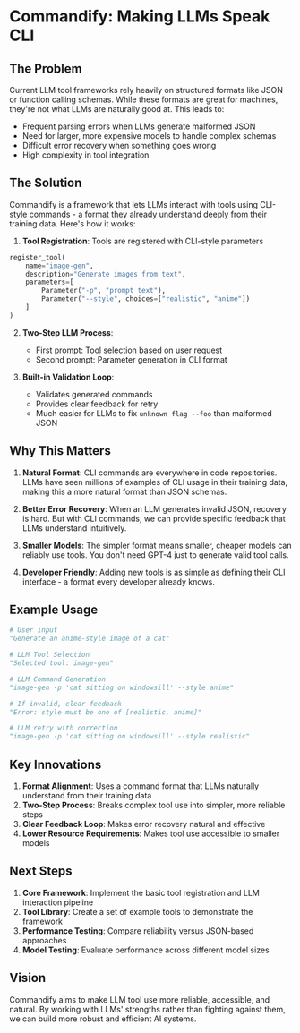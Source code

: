
# Commandify: Making LLMs Speak CLI

## The Problem
Current LLM tool frameworks rely heavily on structured formats like JSON or function calling schemas. While these formats are great for machines, they're not what LLMs are naturally good at. This leads to:
- Frequent parsing errors when LLMs generate malformed JSON
- Need for larger, more expensive models to handle complex schemas
- Difficult error recovery when something goes wrong
- High complexity in tool integration

## The Solution
Commandify is a framework that lets LLMs interact with tools using CLI-style commands - a format they already understand deeply from their training data. Here's how it works:

1. **Tool Registration**: Tools are registered with CLI-style parameters
```python
register_tool(
    name="image-gen",
    description="Generate images from text",
    parameters=[
        Parameter("-p", "prompt text"),
        Parameter("--style", choices=["realistic", "anime"])
    ]
)
```

2. **Two-Step LLM Process**:
   - First prompt: Tool selection based on user request
   - Second prompt: Parameter generation in CLI format

3. **Built-in Validation Loop**:
   - Validates generated commands
   - Provides clear feedback for retry
   - Much easier for LLMs to fix `unknown flag --foo` than malformed JSON

## Why This Matters

1. **Natural Format**: CLI commands are everywhere in code repositories. LLMs have seen millions of examples of CLI usage in their training data, making this a more natural format than JSON schemas.

2. **Better Error Recovery**: When an LLM generates invalid JSON, recovery is hard. But with CLI commands, we can provide specific feedback that LLMs understand intuitively.

3. **Smaller Models**: The simpler format means smaller, cheaper models can reliably use tools. You don't need GPT-4 just to generate valid tool calls.

4. **Developer Friendly**: Adding new tools is as simple as defining their CLI interface - a format every developer already knows.

## Example Usage

```python
# User input
"Generate an anime-style image of a cat"

# LLM Tool Selection
"Selected tool: image-gen"

# LLM Command Generation
"image-gen -p 'cat sitting on windowsill' --style anime"

# If invalid, clear feedback
"Error: style must be one of [realistic, anime]"

# LLM retry with correction
"image-gen -p 'cat sitting on windowsill' --style realistic"
```

## Key Innovations

1. **Format Alignment**: Uses a command format that LLMs naturally understand from their training data
2. **Two-Step Process**: Breaks complex tool use into simpler, more reliable steps
3. **Clear Feedback Loop**: Makes error recovery natural and effective
4. **Lower Resource Requirements**: Makes tool use accessible to smaller models

## Next Steps

1. **Core Framework**: Implement the basic tool registration and LLM interaction pipeline
2. **Tool Library**: Create a set of example tools to demonstrate the framework
3. **Performance Testing**: Compare reliability versus JSON-based approaches
4. **Model Testing**: Evaluate performance across different model sizes

## Vision
Commandify aims to make LLM tool use more reliable, accessible, and natural. By working with LLMs' strengths rather than fighting against them, we can build more robust and efficient AI systems.